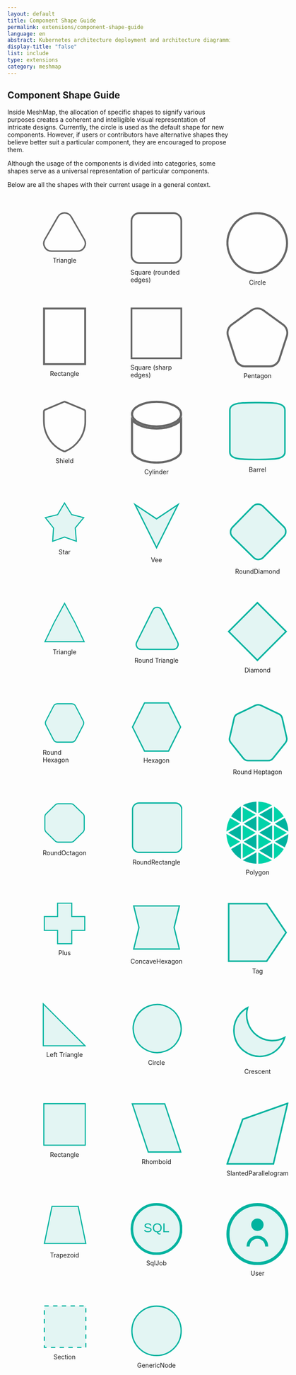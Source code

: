 ```yaml
---
layout: default
title: Component Shape Guide
permalink: extensions/component-shape-guide
language: en
abstract: Kubernetes architecture deployment and architecture diagramming tool for cloud native applications - MeshMap.
display-title: "false"
list: include
type: extensions
category: meshmap
---
```


## Component Shape Guide

Inside MeshMap, the allocation of specific shapes to signify various purposes creates a coherent and intelligible visual representation of intricate designs.
Currently, the circle is used as the default shape for new components. However, if users or contributors have alternative shapes they believe better suit a particular component, they are encouraged to propose them.

Although the usage of the components is divided into categories, some shapes serve as a universal representation of particular components.

Below are all the shapes with their current usage in a general context.

<div class="svg-grid" style="display: grid; grid-template-columns: repeat(4, 1fr); gap: 20px; margin: 40px;">

<figure style="display: flex; flex-direction: column; align-items: center;"><svg width="100%" height="68" viewBox="0 0 150 136" fill="none" xmlns="http://www.w3.org/2000/svg">
<path d="M98.0102 15.75C87.8104 -1.91667 62.3107 -1.91668 52.1109 15.75L7.07755 93.75C-3.1223 111.417 9.62751 133.5 30.0272 133.5H120.094C140.494 133.5 153.243 111.417 143.044 93.75L98.0102 15.75Z" fill="white" fill-opacity="0.5" stroke="#666666" stroke-width="5"/>
</svg><figcaption style="margin-top: 10px; font-size: 14px;">Triangle</figcaption></figure>

<figure style="display: flex; flex-direction: column; align-items: center;">
<svg width="100%" height="75" viewBox="0 0 151 150" fill="none" xmlns="http://www.w3.org/2000/svg">
<rect x="2.56055" y="2.5" width="145" height="145" rx="22.5" fill="white" fill-opacity="0.5" stroke="#666666" stroke-width="5"/>
</svg><figcaption style="margin-top: 10px; font-size: 14px;">Square (rounded edges)</figcaption></figure>

<figure style="display: flex; flex-direction: column; align-items: center;"><svg width="100%" height="75" viewBox="0 0 151 150" fill="none" xmlns="http://www.w3.org/2000/svg">
<path d="M43.763 140.376C7.65635 123.089 -7.60209 79.8012 9.68328 43.6899C17.9841 26.3486 32.8327 13.0155 50.9628 6.62363C69.0928 0.231726 89.0191 1.30463 106.358 9.6062C142.465 26.8934 157.723 70.1814 140.438 106.293C123.152 142.404 79.8698 157.664 43.763 140.376Z" fill="white" fill-opacity="0.5" stroke="#666666" stroke-width="5"/>
</svg><figcaption style="margin-top: 10px; font-size: 14px;">Circle</figcaption></figure>

<figure style="display: flex; flex-direction: column; align-items: center;"><svg width="100%" height="56" viewBox="0 0 151 113" fill="none" xmlns="http://www.w3.org/2000/svg">
<rect x="2.56055" y="2.5" width="145" height="107.5" fill="white" fill-opacity="0.3" stroke="#666666" stroke-width="5" stroke-dasharray="10 10"/>
</svg><figcaption style="margin-top: 10px; font-size: 14px;">Rectangle (dashed lines)</figcaption></figure>

<figure style="display: flex; flex-direction: column; align-items: center;"><svg width="100%" height="75" viewBox="0 0 114 151" fill="none" xmlns="http://www.w3.org/2000/svg">
<rect x="3.31055" y="3" width="107.5" height="145" fill="white" fill-opacity="0.5" stroke="#666666" stroke-width="5"/>
</svg><figcaption style="margin-top: 10px; font-size: 14px;">Rectangle</figcaption></figure>

<figure style="display: flex; flex-direction: column; align-items: center;"><svg width="100%" height="75" viewBox="0 0 151 151" fill="none" xmlns="http://www.w3.org/2000/svg">
<rect x="2.56055" y="3" width="145" height="145" stroke="#666666" stroke-width="5"/>
</svg><figcaption style="margin-top: 10px; font-size: 14px;">Square (sharp edges) </figcaption></figure>

<figure style="display: flex; flex-direction: column; align-items: center;"><svg width="100%" height="72" viewBox="0 0 160 155" fill="none" xmlns="http://www.w3.org/2000/svg">
<path d="M95.6369 7.72668C86.349 0.978614 73.7722 0.978623 64.4843 7.72669L13.8383 44.5231C4.55039 51.2712 0.663959 63.2325 4.21163 74.1511L23.5567 133.689C27.1043 144.608 37.2792 152 48.7597 152H111.362C122.842 152 133.017 144.608 136.565 133.689L155.91 74.151C159.457 63.2324 155.571 51.2712 146.283 44.5231L95.6369 7.72668Z" fill="white" fill-opacity="0.5" stroke="#666666" stroke-width="5"/>
</svg><figcaption style="margin-top: 10px; font-size: 14px;">Pentagon</figcaption></figure>

<figure style="display: flex; flex-direction: column; align-items: center;"><svg width="100%" height="61" viewBox="0 0 153 123" fill="white" fill-opacity="0.5" xmlns="http://www.w3.org/2000/svg">
<path d="M144.25 46.2377L112.401 10.7933C107.944 5.8331 101.59 3 94.9215 3H26.0605C13.0819 3 2.56055 13.5213 2.56055 26.5V97C2.56055 109.979 13.0818 120.5 26.0605 120.5H94.9791C101.61 120.5 107.932 117.699 112.387 112.787L144.178 77.731C152.273 68.8045 152.304 55.2013 144.25 46.2377Z" stroke="#666666" stroke-width="5"/>
</svg><figcaption style="margin-top: 10px; font-size: 14px;">ConfigMap</figcaption></figure>

<figure style="display: flex; flex-direction: column; align-items: center;"><svg width="100%" height="78" viewBox="0 0 132 156" fill="none" xmlns="http://www.w3.org/2000/svg">
<path d="M128.766 32.7442C128.751 30.2268 127.557 28.3686 125.291 27.3159C123.649 26.5561 121.966 25.8909 120.291 25.18L98.4409 16.026C88.553 11.8885 78.6681 7.74784 68.7863 3.60416C67 2.85049 65.271 2.76811 63.4575 3.54924C59.0899 5.42579 54.692 7.23522 50.3092 9.07211L29.7103 17.6982C22.2546 20.8227 14.808 23.9452 7.37042 27.0657C4.69543 28.1855 3.35642 30.1505 3.3534 33.0676C3.3534 39.8812 3.37758 46.6947 3.3534 53.5113C3.30806 62.0031 3.31108 70.4888 4.86469 78.8891C5.64182 83.2089 6.69179 87.4742 8.00818 91.6588C12.3122 105.21 19.4835 117.655 29.0252 128.131C38.5668 138.607 50.2507 146.863 63.2671 152.328C64.8781 153.011 66.5042 153.292 68.1757 152.6C76.6233 149.142 84.5435 144.494 91.7005 138.795C99.4826 132.603 106.283 125.248 111.867 116.985C119.741 105.359 125.028 92.1506 127.364 78.2666C128.116 74.0118 128.56 69.7071 128.691 65.387C128.806 60.1785 128.718 54.9638 128.718 49.7521H128.766C128.766 44.0828 128.797 38.4135 128.766 32.7442Z" fill="white" fill-opacity="0.5" stroke="#666666" stroke-width="5" stroke-miterlimit="10"/>
</svg><figcaption style="margin-top: 10px; font-size: 14px;">Shield</figcaption></figure>

<figure style="display: flex; flex-direction: column; align-items: center;"><svg width="100%" height="75" viewBox="0 0 124 150" fill="none" xmlns="http://www.w3.org/2000/svg">
<path d="M3.3606 45.4019C6.77162 49.7691 11.733 53.5667 17.6307 56.6388C29.1298 62.6288 44.8421 66.2589 62.0606 66.2589C79.279 66.2589 94.9914 62.6288 106.49 56.6388C112.388 53.5667 117.35 49.7691 120.761 45.4019V118.12C120.761 125.52 114.953 132.834 104.181 138.445C93.5296 143.994 78.642 147.5 62.0606 147.5C45.4792 147.5 30.5916 143.994 19.9406 138.445C9.16774 132.834 3.3606 125.52 3.3606 118.12V45.4019Z" fill="white" fill-opacity="0.5" stroke="#666666" stroke-width="5"/>
<path d="M3.3606 31.8795C3.3606 24.4796 9.16774 17.1662 19.9406 11.5545C30.5916 6.00635 45.4792 2.5 62.0606 2.5C78.642 2.5 93.5296 6.00635 104.181 11.5545C114.953 17.1662 120.761 24.4796 120.761 31.8795C120.761 39.2794 114.953 46.5928 104.181 52.2045C93.5296 57.7527 78.642 61.259 62.0606 61.259C45.4792 61.259 30.5916 57.7527 19.9406 52.2045C9.16774 46.5928 3.3606 39.2794 3.3606 31.8795Z" fill="white" fill-opacity="0.5" stroke="#666666" stroke-width="5"/>
</svg><figcaption style="margin-top: 10px; font-size: 14px;">Cylinder</figcaption></figure>

<figure style="display: flex; flex-direction: column; align-items: center;">
  <svg width="100%" height="75" viewBox="0 0 41 40" fill="none" xmlns="http://www.w3.org/2000/svg">
    <path d="M38.7212 6.1944V33.8058C38.7212 38.9463 30.5523 38.7427 20.5002 38.7427C10.4482 38.7427 2.2793 38.9463 2.2793 33.8058V6.1944C2.2793 1.05386 10.4227 1.25744 20.5002 1.25744C30.5778 1.25744 38.7212 1.05386 38.7212 6.1944Z" fill="#00B39F" fill-opacity="0.1" stroke="#00B39F" stroke-miterlimit="10"/>
  </svg>
  <svg width="100%" height="75" viewBox="0 0 41 40" fill="none" xmlns="http://www.w3.org/2000/svg" style="display: none;">
    <path d="M38.7212 6.1944V33.8058C38.7212 38.9463 30.5523 38.7427 20.5002 38.7427C10.4482 38.7427 2.2793 38.9463 2.2793 33.8058V6.1944C2.2793 1.05386 10.4227 1.25744 20.5002 1.25744C30.5778 1.25744 38.7212 1.05386 38.7212 6.1944Z" fill="white" fill-opacity="0.1" stroke="white" stroke-miterlimit="10"/>
  </svg>
  <figcaption style="margin-top: 10px; font-size: 14px;">Barrel</figcaption>
</figure>

<figure style="display: flex; flex-direction: column; align-items: center;">
  <svg width="100%" height="75" viewBox="0 0 41 40" fill="none" xmlns="http://www.w3.org/2000/svg">
    <path d="M1.5 1H39.5V32.0236C39.5 35.8817 36.3817 39 32.5236 39H8.47635C4.61822 39 1.5 35.8817 1.5 32.0236V1Z" fill="#00B39F" fill-opacity="0.1" stroke="#00B39F" stroke-width="1" stroke-miterlimit="10"/>
  </svg>
  <svg width="100%" height="75" viewBox="0 0 41 40" fill="none" xmlns="http://www.w3.org/2000/svg" style="display: none;">
    <path d="M1.5 1H39.5V32.0236C39.5 35.8817 36.3817 39 32.5236 39H8.47635C4.61822 39 1.5 35.8817 1.5 32.0236V1Z" fill="white" fill-opacity="0.1" stroke="white" stroke-width="1" stroke-miterlimit="10"/>
  </svg>
  <figcaption style="margin-top: 10px; font-size: 14px;">BottomRoundRectangle</figcaption>
</figure>

<figure style="display: flex; flex-direction: column; align-items: center;">
  <svg width="100%" height="75" viewBox="0 0 41 40" fill="none" xmlns="http://www.w3.org/2000/svg">
    <path d="M20.4716 2.13574L27.1532 12.9296L38.5094 15.8442L30.5529 25.4771L31.6154 38L20.4716 34.0727L9.35152 38L10.1306 25.5759L2.45752 15.8442L14.0026 13.0531L20.4716 2.13574Z" fill="#00B39F" fill-opacity="0.1" stroke="#00B39F" stroke-width="1" stroke-miterlimit="10"/>
  </svg>
  <svg width="100%" height="75" viewBox="0 0 41 40" fill="none" xmlns="http://www.w3.org/2000/svg" style="display: none;">
    <path d="M20.4716 2.13574L27.1532 12.9296L38.5094 15.8442L30.5529 25.4771L31.6154 38L20.4716 34.0727L9.35152 38L10.1306 25.5759L2.45752 15.8442L14.0026 13.0531L20.4716 2.13574Z" fill="white" fill-opacity="0.1" stroke="white" stroke-width="1" stroke-miterlimit="10"/>
  </svg>
  <figcaption style="margin-top: 10px; font-size: 14px;">Star</figcaption>
</figure>

<figure style="display: flex; flex-direction: column; align-items: center;">
  <svg width="100%" height="75" viewBox="0 0 41 40" fill="none" xmlns="http://www.w3.org/2000/svg">
    <path d="M37.4998 3L20.5118 36.9998L3.5 3L20.5118 14.3175L37.4998 3Z" fill="#00B39F" fill-opacity="0.1" stroke="#00B39F" stroke-width="1" stroke-miterlimit="10"/>
  </svg>
  <svg width="100%" height="75" viewBox="0 0 41 40" fill="none" xmlns="http://www.w3.org/2000/svg" style="display: none;">
    <path d="M37.4998 3L20.5118 36.9998L3.5 3L20.5118 14.3175L37.4998 3Z" fill="white" fill-opacity="0.1" stroke="white" stroke-width="1" stroke-miterlimit="10"/>
  </svg>
  <figcaption style="margin-top: 10px; font-size: 14px;">Vee</figcaption>
</figure>

<figure style="display: flex; flex-direction: column; align-items: center;">
  <svg width="100%" height="75" viewBox="0 0 40 40" fill="none" xmlns="http://www.w3.org/2000/svg">
    <rect x="20.3101" y="0.331543" width="27.8166" height="27.8166" rx="4.45066" transform="rotate(44.4462 20.3101 0.331543)" fill="#00B39F" fill-opacity="0.1" stroke="#00B39F" stroke-miterlimit="10"/>
  </svg>
  <svg width="100%" height="75" viewBox="0 0 40 40" fill="none" xmlns="http://www.w3.org/2000/svg" style="display: none;">
    <rect x="20.3101" y="0.331543" width="27.8166" height="27.8166" rx="4.45066" transform="rotate(44.4462 20.3101 0.331543)" fill="white" fill-opacity="0.1" stroke="white" stroke-miterlimit="10"/>
  </svg>
  <figcaption style="margin-top: 10px; font-size: 14px;">RoundDiamond</figcaption>
</figure>

<figure style="display: flex; flex-direction: column; align-items: center;">
  <svg width="100%" height="75" viewBox="0 0 41 40" fill="none" xmlns="http://www.w3.org/2000/svg">
    <path d="M13.9786 0.999905H39.6475L26.9956 39H1.35279L13.9786 0.999905Z" fill="#00B39F" fill-opacity="0.1" stroke="#00B39F" stroke-miterlimit="10"/>
  </svg>
  <svg width="100%" height="75" viewBox="0 0 41 40" fill="none" xmlns="http://www.w3.org/2000/svg" style="display: none;">
    <path d="M13.9786 0.999905H39.6475L26.9956 39H1.35279L13.9786 0.999905Z" fill="white" fill-opacity="0.1" stroke="white" stroke-miterlimit="10"/>
  </svg>
  <figcaption style="margin-top: 10px; font-size: 14px;">Right Rhomboid</figcaption>
</figure>

<figure style="display: flex; flex-direction: column; align-items: center;">
<svg width="100%" height="75" viewBox="0 0 41 40" fill="none" xmlns="http://www.w3.org/2000/svg">
<path d="M20.5126 2L30.3177 20.0127L38.932 38.0001H20.5126H2.06787L10.7075 20.0127L20.5126 2Z" fill="#00B39F" fill-opacity="0.1" stroke="#00B39F" stroke-width="1" stroke-miterlimit="10"/>
</svg>
  <figcaption style="margin-top: 10px; font-size: 14px;">Triangle</figcaption>
</figure>

<figure style="display: flex; flex-direction: column; align-items: center;">
<svg width="100%" height="75" viewBox="0 0 41 40" fill="none" xmlns="http://www.w3.org/2000/svg">
<path d="M17.4963 7.00738C18.9399 4.12018 23.0601 4.12019 24.5037 7.00739L37.1655 32.3309C38.4677 34.9355 36.5738 38 33.6618 38H8.33824C5.42623 38 3.53226 34.9355 4.83455 32.3309L17.4963 7.00738Z" fill="#00B39F" fill-opacity="0.1" stroke="#00B39F" stroke-miterlimit="10" />
</svg>
  <figcaption style="margin-top: 10px; font-size: 14px;">Round Triangle</figcaption>
</figure>

<figure style="display: flex; flex-direction: column; align-items: center;">
<svg width="100%" height="75" viewBox="0 0 41 40" fill="none" xmlns="http://www.w3.org/2000/svg">
<path d="M20.5003 1.00017L1.50049 20L20.5003 38.9998L39.5001 20L20.5003 1.00017Z" fill="#00B39F" fill-opacity="0.1" stroke="#00B39F" stroke-width="1" stroke-miterlimit="10"/>
</svg>
  <figcaption style="margin-top: 10px; font-size: 14px;">Diamond</figcaption>
</figure>

<figure style="display: flex; flex-direction: column; align-items: center;">
<svg width="100%" height="75" viewBox="0 0 41 40" fill="none" xmlns="http://www.w3.org/2000/svg">
<path d="M31.8762 2H9.09886L2.22314 8.6296V31.3704L8.59881 38H32.3763L38.7769 31.1452V8.85475L31.8762 2Z" fill="#00B39F" fill-opacity="0.1" stroke="#00B39F" stroke-width="1" stroke-miterlimit="10"/>
</svg>
  <figcaption style="margin-top: 10px; font-size: 14px;">Cut Rectangle</figcaption>
</figure>

<figure style="display: flex; flex-direction: column; align-items: center;">
<svg width="100%" height="75" viewBox="0 0 41 40" fill="none" xmlns="http://www.w3.org/2000/svg">
<path d="M27.1192 2H13.8808C12.2577 2 10.7867 2.90503 10.0512 4.33799L2.97552 18.0642C2.34149 19.2709 2.34149 20.729 2.97552 21.9358L10.0512 35.662C10.7867 37.095 12.2577 38 13.8808 38H27.1192C28.7423 38 30.2133 37.095 30.9488 35.662L38.0245 21.9358C38.6585 20.729 38.6585 19.2709 38.0245 18.0642L30.9488 4.33799C30.2133 2.90503 28.7423 2 27.1192 2Z" fill="#00B39F" fill-opacity="0.1" stroke="#00B39F" stroke-miterlimit="10"/>
</svg>
  <figcaption style="margin-top: 10px; font-size: 14px;">Round Hexagon</figcaption>
</figure>

<figure style="display: flex; flex-direction: column; align-items: center;">
<svg width="100%" height="75" viewBox="0 0 41 40" fill="none" xmlns="http://www.w3.org/2000/svg">
<path d="M30 1H11L1.5 20L11 39H30L39.5 20L30 1Z" fill="#00B39F" fill-opacity="0.1" stroke="#00B39F" stroke-width="1" stroke-miterlimit="10"/>
</svg>
  <figcaption style="margin-top: 10px; font-size: 14px;">Hexagon</figcaption>
</figure>

<figure style="display: flex; flex-direction: column; align-items: center;">
<svg width="100%" height="75" viewBox="0 0 40 40" fill="none" xmlns="http://www.w3.org/2000/svg">
<path d="M18.7217 2.39519L7.1149 7.9655C6.03826 8.46733 5.27673 9.42081 5.01413 10.5499L2.09931 23.2713C1.83671 24.3753 2.09931 25.5044 2.83458 26.3826L10.9488 36.5196C11.7103 37.448 12.8658 38 14.1 38H26.9147C28.1489 38 29.3043 37.448 30.0658 36.5196L38.1801 26.3826C38.8891 25.5044 39.1517 24.3502 38.9153 23.2713L36.0005 10.5248C35.7379 9.39571 34.9764 8.46733 33.8997 7.94041L22.2667 2.39519C21.1375 1.86827 19.8246 1.86827 18.6954 2.39519H18.7217Z" fill="#00B39F" fill-opacity="0.1" stroke="#00B39F" stroke-miterlimit="10"/>
</svg>
  <figcaption style="margin-top: 10px; font-size: 14px;">Round Heptagon</figcaption>
</figure>

<figure style="display: flex; flex-direction: column; align-items: center;">
<svg width="100%" height="75" viewBox="0 0 41 40" fill="none" xmlns="http://www.w3.org/2000/svg">
<path d="M20.5 1L5.26817 8.53202L1.5 25.4529L12.0349 39.0001H28.9651L39.5001 25.4529L35.7319 8.53202L20.5 1Z" fill="#00B39F" fill-opacity="0.1" stroke="#00B39F" stroke-width="1" stroke-miterlimit="10"/>
</svg>
  <figcaption style="margin-top: 10px; font-size: 14px;">Heptagon</figcaption>
</figure>

<figure style="display: flex; flex-direction: column; align-items: center;">
<svg width="100%" height="75" viewBox="0 0 41 40" fill="none" xmlns="http://www.w3.org/2000/svg">
<path d="M26.6242 2H14.3248C13.3572 2 12.4405 2.3719 11.7529 3.04132L3.06951 11.4959C2.38197 12.1653 2 13.0579 2 14V25.9752C2 26.9174 2.38197 27.8099 3.06951 28.4793L11.7784 36.9587C12.4659 37.6281 13.3827 38 14.3503 38H26.6497C27.6173 38 28.5341 37.6281 29.2216 36.9587L37.9305 28.4793C38.618 27.8099 39 26.9174 39 25.9752V14C39 13.0579 38.618 12.1653 37.9305 11.4959L29.1961 3.04132C28.5086 2.3719 27.5919 2 26.6242 2Z" fill="#00B39F" fill-opacity="0.1" stroke="#00B39F" stroke-miterlimit="10"/>
</svg>
  <figcaption style="margin-top: 10px; font-size: 14px;">RoundOctagon</figcaption>
</figure>

<figure style="display: flex; flex-direction: column; align-items: center;">
<svg width="100%" height="75" viewBox="0 0 40 40" fill="none" xmlns="http://www.w3.org/2000/svg">
<rect x="1.5" y="1" width="38" height="38" rx="5" fill="#00B39F" fill-opacity="0.1" stroke="#00B39F" stroke-miterlimit="10"/>
</svg>
  <figcaption style="margin-top: 10px; font-size: 14px;">RoundRectangle</figcaption>
</figure>

<figure style="display: flex; flex-direction: column; align-items: center;">
<svg xmlns="http://www.w3.org/2000/svg" id="Layer_1" data-name="Layer 1" viewBox="0 0 134.95 135.02" width="100%" height="75">
<polygon points="69.49 31.82 69.49 64.07 97.44 47.89 69.49 31.82" fill="#00d3a9"/>
<polygon points="69.49 70.81 69.49 103.22 97.7 87.09 69.49 70.81" fill="#00d3a9"/>
<polygon points="65.47 63.85 65.47 32.09 37.87 47.92 65.47 63.85" fill="#00b39f"/>
<path d="M10.1,103.1a67.79,67.79,0,0,0,21.41,21.55V90.71Z" fill="#00b39f"/>
<polygon points="65.47 103.06 65.47 71.05 37.8 87.07 65.47 103.06" fill="#00b39f"/>
<polygon points="35.54 122.63 63.56 106.61 35.54 90.41 35.54 122.63" fill="#00d3a9"/>
<polygon points="99.61 122.8 99.61 90.63 71.63 106.63 99.61 122.8" fill="#00b39f"/>
<path d="M127,99.37a67.22,67.22,0,0,0,7.91-28.94L105.78,87.11Z" fill="#00b39f"/>
<polygon points="103.64 83.69 131.76 67.61 103.64 51.45 103.64 83.69" fill="#00d3a9"/>
<polygon points="99.61 44.5 99.61 12.52 71.76 28.49 99.61 44.5" fill="#00b39f"/>
<polygon points="99.61 83.55 99.61 51.28 71.7 67.44 99.61 83.55" fill="#00b39f"/>
<polygon points="67.48 135.02 67.49 135.02 67.48 135.02 67.48 135.02" fill="#00b39f"/>
<polygon points="35.54 51.22 35.54 83.73 63.66 67.45 35.54 51.22" fill="#00d3a9"/>
<path d="M65.47,0A67.2,67.2,0,0,0,35.83,7.83l29.64,17Z" fill="#00b39f"/>
<polygon points="35.54 12.3 35.54 44.62 63.68 28.48 35.54 12.3" fill="#00d3a9"/>
<path d="M31.51,10.34A67.89,67.89,0,0,0,10.1,31.89L31.51,44.25Z" fill="#00b39f"/>
<path d="M99.43,8A67.23,67.23,0,0,0,69.49,0V25.15Z" fill="#00d3a9"/>
<path d="M0,69.87A67.27,67.27,0,0,0,8.07,99.63L29.76,87.07Z" fill="#00d3a9"/>
<path d="M8.07,35.37A67.16,67.16,0,0,0,0,65L29.79,47.91Z" fill="#00d3a9"/>
<path d="M35.78,127.13A67.13,67.13,0,0,0,65.47,135V110.15Z" fill="#00b39f"/>
<path d="M124.92,32a67.9,67.9,0,0,0-21.28-21.52V44.3Z" fill="#00d3a9"/>
<path d="M103.64,124.54A68,68,0,0,0,125,102.86L103.64,90.52Z" fill="#00d3a9"/>
<path d="M135,64.81a67.06,67.06,0,0,0-8-29.35L105.49,47.88Z" fill="#00b39f"/>
<path d="M69.49,135a67.12,67.12,0,0,0,29.63-7.83L69.49,110Z" fill="#00d3a9"/>
<polygon points="31.51 83.44 31.51 51.56 3.83 67.43 31.51 83.44" fill="#00b39f"/>
</svg>
  <figcaption style="margin-top: 10px; font-size: 14px;">Polygon</figcaption>
</figure>

<figure style="display: flex; flex-direction: column; align-items: center;">
<svg width="100%" height="75" viewBox="0 0 41 40" fill="none" xmlns="http://www.w3.org/2000/svg">
<path d="M20.4711 1.78955L2.37842 15.614L9.28517 37.9999H31.657L38.5888 15.614L20.4711 1.78955Z" fill="#00B39F" fill-opacity="0.1" stroke="#00B39F" stroke-width="1" stroke-miterlimit="10"/>
</svg>
  <figcaption style="margin-top: 10px; font-size: 14px;">Pentagon</figcaption>
</figure>

<figure style="display: flex; flex-direction: column; align-items: center;">
<svg width="100%" height="75" viewBox="0 0 41 40" fill="none" xmlns="http://www.w3.org/2000/svg">
<path d="M27.2792 13.5545V1H13.9569V13.5545H1.5V26.5232H13.9569V39H27.2792V26.5232H39.5V13.5545H27.2792Z" fill="#00B39F" fill-opacity="0.1" stroke="#00B39F" stroke-miterlimit="10" stroke-width="1"/>
</svg>
  <figcaption style="margin-top: 10px; font-size: 14px;">Plus</figcaption>
</figure>

<figure style="display: flex; flex-direction: column; align-items: center;">
<svg width="100%" height="75" viewBox="0 0 41 40" fill="none" xmlns="http://www.w3.org/2000/svg">
<path d="M34.4009 20L38.5575 37H2.44189L6.62344 20L2.44189 3H38.5575L34.4009 20Z" fill="#00B39F" fill-opacity="0.1" stroke="#00B39F" stroke-width="1" stroke-miterlimit="10"/>
</svg>
  <figcaption style="margin-top: 10px; font-size: 14px;">ConcaveHexagon</figcaption>
</figure>

<figure style="display: flex; flex-direction: column; align-items: center;">
<svg width="100%" height="75" viewBox="0 0 41 40" fill="none" xmlns="http://www.w3.org/2000/svg">
<path d="M39.5 20.0876L26.6367 1H1.5V39H26.6367L39.5 20.0876Z" fill="#00B39F" fill-opacity="0.1" stroke="#00B39F" stroke-width="1" stroke-miterlimit="10"/>
</svg>
  <figcaption style="margin-top: 10px; font-size: 14px;">Tag</figcaption>
</figure>

<figure style="display: flex; flex-direction: column; align-items: center;">
<svg width="100%" height="75" viewBox="0 0 41 40" fill="none" xmlns="http://www.w3.org/2000/svg">
<path d="M37.3812 16.9435L28.3015 3.47042C27.2607 1.92594 25.5201 1 23.6576 1H7.1C4.00721 1 1.5 3.50721 1.5 6.6V33.4C1.5 36.4928 4.00721 39 7.1 39H23.673C25.527 39 27.2608 38.0825 28.3034 36.5495L37.3678 23.2225C38.6556 21.3291 38.6609 18.8424 37.3812 16.9435Z" fill="#00B39F" fill-opacity="0.1" stroke="#00B39F" stroke-width="1" stroke-miterlimit="10"/>
</svg>
  <figcaption style="margin-top: 10px; font-size: 14px;">Round Tag</figcaption>
</figure>

<figure style="display: flex; flex-direction: column; align-items: center;">
<svg width="100%" height="75" viewBox="0 0 41 41" fill="none" xmlns="http://www.w3.org/2000/svg">
<polygon fill="#00B39F" fill-opacity="0.1" stroke="#00B39F" stroke-miterlimit="10" points="39.76,40.5 0.5,40.5 0.5,1.24 19.64,20.38"/>
</svg>
  <figcaption style="margin-top: 10px; font-size: 14px;">Left Triangle</figcaption>
</figure>

<figure style="display: flex; flex-direction: column; align-items: center;">
<svg width="100%" height="75" viewBox="0 0 40 40" fill="none" xmlns="http://www.w3.org/2000/svg">
<path d="M12.5136 36.6823C3.30016 32.2711 -0.593367 21.2252 3.81738 12.0105C5.93552 7.58552 9.72449 4.18328 14.3508 2.55224C18.9771 0.921198 24.0617 1.19497 28.4862 3.31331C37.6997 7.72454 41.5931 18.7705 37.1824 27.9851C32.7717 37.1997 21.7271 41.0935 12.5136 36.6823Z" fill="#00B39F" fill-opacity="0.1" stroke="#00B39F" stroke-miterlimit="10"/>
</svg>
  <figcaption style="margin-top: 10px; font-size: 14px;">Circle</figcaption>
</figure>

<figure style="display: flex; flex-direction: column; align-items: center;">
<svg width="100%" height="75" viewBox="0 0 41 40" fill="none" xmlns="http://www.w3.org/2000/svg">
<path fill-rule="evenodd" clip-rule="evenodd" d="M8.58192 7.90585C10.1208 5.93621 11.9673 4.40122 14.0188 3.34985C12.1971 9.82411 14.2885 17.0898 19.916 21.4866C25.423 25.789 32.7012 26.1674 38.5375 23.0885C37.9156 25.1274 36.927 27.1385 35.5137 28.9473C29.7037 36.3837 18.9635 37.7024 11.5272 31.8924C4.09071 26.0825 2.77197 15.3423 8.58192 7.90585Z" fill="#00B39F" fill-opacity="0.1" stroke="#00B39F" stroke-width="1" stroke-miterlimit="10"/>
</svg>
  <figcaption style="margin-top: 10px; font-size: 14px;">Crescent</figcaption>
</figure>

<figure style="display: flex; flex-direction: column; align-items: center;">
<svg width="100%" height="75" viewBox="0 0 41 40" fill="none" xmlns="http://www.w3.org/2000/svg">
<path d="M1.77734 39L39.2232 29.7375V1L1.77734 10.5V39Z" fill="#00B39F" fill-opacity="0.1" stroke="#00B39F" stroke-width="1" stroke-miterlimit="10"/>
</svg>
  <figcaption style="margin-top: 10px; font-size: 14px;">Parallelogram</figcaption>
</figure>

<figure style="display: flex; flex-direction: column; align-items: center;">
<svg width="100%" height="75" viewBox="0 0 40 40" fill="none" xmlns="http://www.w3.org/2000/svg">
<path d="M39 1H1V39H39V1Z" fill="#00B39F" fill-opacity="0.1" stroke="#00B39F" stroke-miterlimit="10"/>
</svg>
  <figcaption style="margin-top: 10px; font-size: 14px;">Rectangle</figcaption>
</figure>

<figure style="display: flex; flex-direction: column; align-items: center;">
<svg width="100%" height="75" viewBox="0 0 41 40" fill="none" xmlns="http://www.w3.org/2000/svg">
<path d="M13.9785 38.9999H39.6475L26.9956 0.999756H1.35274L13.9785 38.9999Z" fill="#00B39F" fill-opacity="0.1" stroke="#00B39F" stroke-width="1" stroke-miterlimit="10"/>
</svg>
  <figcaption style="margin-top: 10px; font-size: 14px;">Rhomboid</figcaption>
</figure>

<figure style="display: flex; flex-direction: column; align-items: center;">
<svg width="100%" height="75" viewBox="0 0 40 40" fill="none" xmlns="http://www.w3.org/2000/svg">
<polygon points="30.33,39.5 0.5,39.5 10.53,10.73 39.5,0.5" fill="#00B39F" fill-opacity="0.1" stroke="#00B39F" stroke-miterlimit="10"/>
</svg>
  <figcaption style="margin-top: 10px; font-size: 14px;">SlantedParallelogram</figcaption>
</figure>

<figure style="display: flex; flex-direction: column; align-items: center;">
  <svg width="100%" height="75" viewBox="0 0 41 40" fill="none" xmlns="http://www.w3.org/2000/svg">
    <path stroke-miterlimit="10" d="M30.8738 19.6872C30.6794 19.9805 30.6794 19.9805 30.8738 20.0782C32.0402 21.251 33.2065 22.3261 34.3729 23.4989C36.0252 25.1604 37.6776 26.7242 39.3299 28.3857C39.3557 28.3857 39.3804 28.396 39.3986 28.4143C39.4169 28.4326 39.4271 28.4575 39.4271 28.4834C39.3299 28.5811 39.1355 28.6789 39.0383 28.7766L34.9561 31.7087C33.9841 32.3928 32.915 33.1747 31.943 33.9566C31.8458 34.0543 31.8458 33.9566 31.7486 33.9566C30.7766 32.7837 29.8047 31.7087 28.8327 30.5358C27.472 28.9721 26.1112 27.4083 24.7505 25.7468C23.6813 24.4763 22.6121 23.3034 21.6402 22.0329L19.9879 20.0782H19.9393L14.5935 26.3332L9.24766 32.6274C8.85888 33.0183 8.56729 33.507 8.1785 33.8979C8.08131 33.9957 8.08131 33.9957 7.98411 33.8979C6.33178 32.7251 4.77664 31.5523 3.1243 30.2817C2.34673 29.793 1.56916 29.2066 0.694393 28.6202C0.694393 28.5225 0.694393 28.5225 0.597196 28.5225L0.888785 28.2293C2.54112 26.6655 4.09626 25.1018 5.7486 23.538C6.91495 22.4629 8.08131 21.2901 9.15047 20.215C9.34486 20.0195 9.34486 20.0195 9.15047 19.9218C7.98411 18.749 6.81776 17.6739 5.6514 16.5011C3.99907 14.8005 2.24953 13.2758 0.597196 11.6143L0.5 11.5166C0.597196 11.4189 0.694393 11.3211 0.791589 11.3211C2.73551 9.8551 4.67944 8.48681 6.62336 7.02079C7.10935 6.72758 7.49813 6.33664 7.98411 6.04344C8.08131 5.9457 8.08131 6.04344 8.1785 6.04344L11.5804 10.0506L16.343 15.7192L19.9393 19.9218L19.9976 19.9805L20.085 19.8827C21.4458 18.319 22.8065 16.6575 24.1673 15.0937L27.7636 10.8911L31.1654 6.88396C31.3676 6.60266 31.5954 6.3409 31.8458 6.10208C31.943 6.00434 31.943 6.00434 32.0402 6.10208C33.4981 7.17716 34.9561 8.25225 36.5112 9.32733C37.4832 10.0115 38.4551 10.6956 39.3299 11.3798H39.4271C39.5243 11.3798 39.5243 11.4775 39.4271 11.4775C39.0383 11.7707 38.7467 12.1617 38.3579 12.4549C36.0252 14.7028 33.6925 16.9507 31.457 19.1986C31.2877 19.3895 31.0912 19.5542 30.8738 19.6872Z" fill="#00B39F" fill-opacity="0.1" stroke="#00B39F"/>
  </svg>
  <figcaption style="margin-top: 10px; font-size: 14px;">XWing</figcaption>
</figure>

<figure style="display: flex; flex-direction: column; align-items: center;">
<svg width="100%" height="75" viewBox="0 0 40 40" fill="none" xmlns="http://www.w3.org/2000/svg">
<path d="M8.5 3H32.5L39.5 37H1.5L8.5 3Z" fill="#00B39F" fill-opacity="0.1" stroke="#00B39F" stroke-miterlimit="10" stroke-width="1"/>
</svg>
  <figcaption style="margin-top: 10px; font-size: 14px;">Trapezoid</figcaption>
</figure>

<figure style="display: flex; flex-direction: column; align-items: center;">
<svg width="100%" height="75" viewBox="0 0 40 40" fill="none" xmlns="http://www.w3.org/2000/svg">
<circle cx="20" cy="20" r="19" fill="#00B39F" fill-opacity="0.1" stroke="#00B39F" stroke-width="2"/>
<text x="50%" y="50%" dominant-baseline="middle" text-anchor="middle" font-family="Arial, sans-serif" font-size="10" fill="#00B39F">SQL</text>
</svg>
<figcaption style="margin-top: 10px; font-size: 14px;">SqlJob</figcaption>
</figure>

<figure style="display: flex; flex-direction: column; align-items: center;">
<svg width="100%" height="75" viewBox="0 0 40 40" fill="none" xmlns="http://www.w3.org/2000/svg">
<circle cx="20" cy="20" r="19" fill="#00B39F" fill-opacity="0.1" stroke="#00B39F" stroke-width="2"/>
<path d="M20 10C22.2091 10 24 11.7909 24 14C24 16.2091 22.2091 18 20 18C17.7909 18 16 16.2091 16 14C16 11.7909 17.7909 10 20 10Z" fill="#00B39F"/>
<path d="M26 28C26 24.6863 23.3137 22 20 22C16.6863 22 14 24.6863 14 28" stroke="#00B39F" stroke-width="2"/>
</svg>
<figcaption style="margin-top: 10px; font-size: 14px;">User</figcaption>
</figure>

<figure style="display: flex; flex-direction: column; align-items: center;">
<svg width="100%" height="75" viewBox="0 0 40 40" fill="none" xmlns="http://www.w3.org/2000/svg">
<rect x="2" y="10" width="36" height="20" rx="2" fill="#00B39F" fill-opacity="0.1" stroke="#00B39F" stroke-width="2" stroke-dasharray="4 4"/>
<line x1="6" y1="15" x2="34" y2="15" stroke="#00B39F" stroke-width="2"/>
<line x1="6" y1="20" x2="28" y2="20" stroke="#00B39F" stroke-width="2"/>
<line x1="6" y1="25" x2="22" y2="25" stroke="#00B39F" stroke-width="2"/>
</svg>
<figcaption style="margin-top: 10px; font-size: 14px;">TextBox</figcaption>
</figure>

<figure style="display: flex; flex-direction: column; align-items: center;">
<svg width="100%" height="75" viewBox="0 0 40 40" fill="none" xmlns="http://www.w3.org/2000/svg">
<rect x="1.5" y="1" width="38" height="38" fill="#00B39F" fill-opacity="0.1" stroke="#00B39F" stroke-width="1" stroke-miterlimit="10" stroke-dasharray="4 4"/>
</svg>
<figcaption style="margin-top: 10px; font-size: 14px;">Section</figcaption>
</figure>

<figure style="display: flex; flex-direction: column; align-items: center;">
<svg width="100%" height="75" viewBox="0 0 40 40" fill="none" xmlns="http://www.w3.org/2000/svg">
<circle cx="20" cy="20" r="19" fill="#00B39F" fill-opacity="0.1" stroke="#00B39F" stroke-width="1"/>
</svg>
<figcaption style="margin-top: 10px; font-size: 14px;">GenericNode</figcaption>
</figure>

</div>